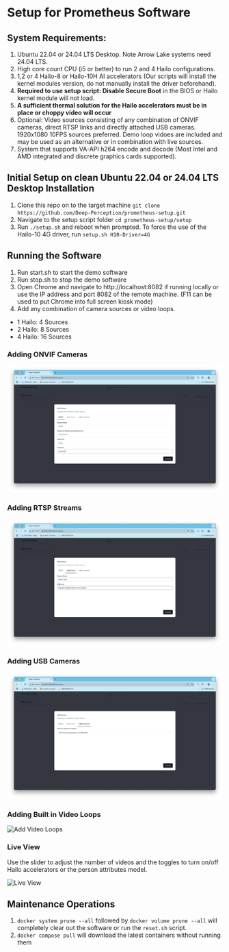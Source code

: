 # Setup for Prometheus Software

## System Requirements:

1. Ubuntu 22.04 or 24.04 LTS Desktop. Note Arrow Lake systems need 24.04 LTS.
2. High core count CPU (i5 or better) to run 2 and 4 Hailo configurations. 
3. 1,2 or 4 Hailo-8 or Hailo-10H AI accelerators (Our scripts will install the kernel modules version, do not manually install the driver beforehand).
4. **Required to use setup script: Disable Secure Boot** in the BIOS or Hailo kernel module will not load.
5. **A sufficient thermal solution for the Hailo accelerators must be in place or choppy video will occur**  
6. Optional: Video sources consisting of any combination of ONVIF cameras, direct RTSP links and directly attached USB cameras. 1920x1080 10FPS sources preferred. Demo loop vidoes are included and may be used as an alternative or in combination with live sources.
7. System that supports VA-API h264 encode and decode (Most Intel and AMD integrated and discrete graphics cards supported).

## Initial Setup on clean Ubuntu 22.04 or 24.04 LTS Desktop Installation

1. Clone this repo on to the target machine `git clone https://github.com/Deep-Perception/prometheus-setup.git`
2. Navigate to the setup script folder `cd prometheus-setup/setup`
3. Run `./setup.sh` and reboot when prompted. To force the use of the Hailo-10 4G driver, run `setup.sh H10-Driver=4G` 

## Running the Software

1. Run start.sh to start the demo software
2. Run stop.sh to stop the demo software
3. Open Chrome and navigate to http://localhost:8082 if running locally or use the IP address and port 8082 of the remote machine. (F11 can be used to put Chrome into full screen kiosk mode)
4. Add any combination of camera sources or video loops.
- 1 Hailo: 4 Sources
- 2 Hailo: 8 Sources
- 4 Hailo: 16 Sources

### Adding ONVIF Cameras

![Add ONVIF Camera](images/Add_ONVIF.png)

### Adding RTSP Streams

![Add RTSP Stream](images/Add_RTSP.png)

### Adding USB Cameras

![Add USB Camera](images/Add_USB.png)

### Adding Built in Video Loops

![Add Video Loops](images/Add_Video_Loops.png)

### Live View

Use the slider to adjust the number of videos and the toggles to turn on/off Hailo accelerators or the person attributes model.

![Live View](images/Live_View.png)

## Maintenance Operations

1. `docker system prune --all` followed by `docker volume prune --all` will completely clear out the software or run the `reset.sh` script.
2. `docker compose pull` will download the latest containers without running them 
